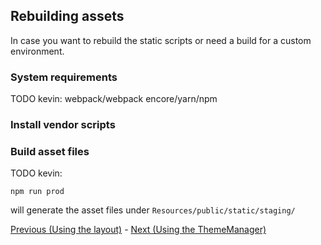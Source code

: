 ## Rebuilding assets
In case you want to rebuild the static scripts or need a build for a custom environment.

### System requirements

TODO kevin:
webpack/webpack encore/yarn/npm

### Install vendor scripts

    
### Build asset files

TODO kevin:

```
npm run prod
```

will generate the asset files under `Resources/public/static/staging/`

[Previous (Using the layout)][1] - [Next (Using the ThemeManager)][2]

[1]: https://github.com/kevinpapst/AdminLTEBundle/blob/master/Resources/docs/layout.md
[2]: https://github.com/kevinpapst/AdminLTEBundle/blob/master/Resources/docs/theme_manager.md
